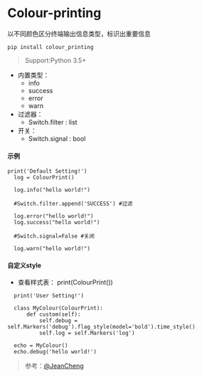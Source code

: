 # Colour-printing
以不同颜色区分终端输出信息类型，标识出重要信息
```
pip install colour_printing
```
> Support:Python 3.5+
- 内置类型： 
  - info 
  - success 
  - error 
  - warn
- 过滤器：
  - Switch.filter : list
- 开关：
  - Switch.signal : bool
#### 示例
```
print('Default Setting!')
  log = ColourPrint()

  log.info("hello world!")

  #Switch.filter.append('SUCCESS') #过滤

  log.error("hello world!")
  log.success("hello world!")

  #Switch.signal=False #关闭

  log.warn("hello world!")

```
#### 自定义style
- 查看样式表： print(ColourPrint())
```
  print('User Setting!')

  class MyColour(ColourPrint):
      def custom(self):
          self.debug = self.Markers('debug').flag_style(model='bold').time_style()
          self.log = self.Markers('log')

  echo = MyColour()
  echo.debug('hello world!')

```


> 参考：[@JeanCheng](https://blog.csdn.net/gatieme/article/details/45439671)
